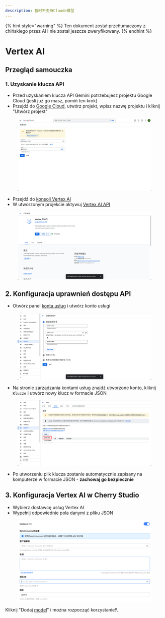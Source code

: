 ```yaml
---
description: 暂时不支持Claude模型
---
```


{% hint style="warning" %}
Ten dokument został przetłumaczony z chińskiego przez AI i nie został jeszcze zweryfikowany.
{% endhint %}

# Vertex AI

## Przegląd samouczka

### 1. Uzyskanie klucza API

* Przed uzyskaniem klucza API Gemini potrzebujesz projektu Google Cloud (jeśli już go masz, pomiń ten krok)
* Przejdź do [Google Cloud](https://console.cloud.google.com/projectcreate), utwórz projekt, wpisz nazwę projektu i kliknij "Utwórz projekt"

<figure><img src="../../.gitbook/assets/image (1).png" alt=""><figcaption></figcaption></figure>

* Przejdź do [konsoli Vertex AI](https://console.cloud.google.com/vertex-ai)
* W utworzonym projekcie aktywuj [Vertex AI API](ttps://console.cloud.google.com/apis/library/aiplatform.googleapis.com?inv=1\&invt=Ab0iBA)

<figure><img src="../../.gitbook/assets/image (78).png" alt=""><figcaption></figcaption></figure>

## 2. Konfiguracja uprawnień dostępu API

* Otwórz panel [konta usług](https://console.cloud.google.com/iam-admin/serviceaccounts) i utwórz konto usługi

<figure><img src="../../.gitbook/assets/image (79).png" alt=""><figcaption></figcaption></figure>

* Na stronie zarządzania kontami usług znajdź utworzone konto, kliknij `Klucze` i utwórz nowy klucz w formacie JSON

<figure><img src="../../.gitbook/assets/image (80).png" alt=""><figcaption></figcaption></figure>

* Po utworzeniu plik klucza zostanie automatycznie zapisany na komputerze w formacie JSON - **zachowaj go bezpiecznie**

## 3. Konfiguracja Vertex AI w Cherry Studio

* Wybierz dostawcę usług Vertex AI
* Wypełnij odpowiednie pola danymi z pliku JSON

<figure><img src="../../.gitbook/assets/image (81).png" alt=""><figcaption></figcaption></figure>

Kliknij "Dodaj [model](https://console.cloud.google.com/vertex-ai/model-garden)" i można rozpocząć korzystanie!\